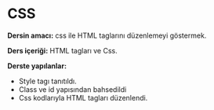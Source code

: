 <h1>CSS</h1>

<b>Dersin amacı:</b> css ile HTML taglarını düzenlemeyi göstermek.

<b>Ders içeriği:</b> HTML tagları ve Css.

<b>Derste yapılanlar:</b>

<ul>
  <li>Style tagı tanıtıldı.</li>
  <li>Class ve id yapısından bahsedildi</li>
  <li>Css kodlarıyla HTML tagları düzenlendi.</li>
</ul>
